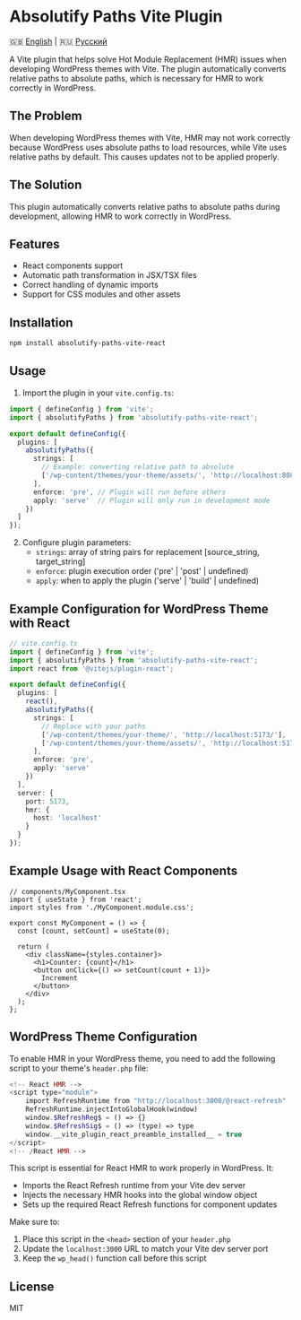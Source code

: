 # Absolutify Paths Vite Plugin

🇬🇧 [English](README.md) | 🇷🇺 [Русский](README.ru.md)

A Vite plugin that helps solve Hot Module Replacement (HMR) issues when developing WordPress themes with Vite. The plugin automatically converts relative paths to absolute paths, which is necessary for HMR to work correctly in WordPress.

## The Problem

When developing WordPress themes with Vite, HMR may not work correctly because WordPress uses absolute paths to load resources, while Vite uses relative paths by default. This causes updates not to be applied properly.

## The Solution

This plugin automatically converts relative paths to absolute paths during development, allowing HMR to work correctly in WordPress.

## Features

- React components support
- Automatic path transformation in JSX/TSX files
- Correct handling of dynamic imports
- Support for CSS modules and other assets

## Installation

```bash
npm install absolutify-paths-vite-react
```

## Usage

1. Import the plugin in your `vite.config.ts`:

```typescript
import { defineConfig } from 'vite';
import { absolutifyPaths } from 'absolutify-paths-vite-react';

export default defineConfig({
  plugins: [
    absolutifyPaths({
      strings: [
        // Example: converting relative path to absolute
        ['/wp-content/themes/your-theme/assets/', 'http://localhost:8080/']
      ],
      enforce: 'pre', // Plugin will run before others
      apply: 'serve'  // Plugin will only run in development mode
    })
  ]
});
```

2. Configure plugin parameters:
   - `strings`: array of string pairs for replacement [source_string, target_string]
   - `enforce`: plugin execution order ('pre' | 'post' | undefined)
   - `apply`: when to apply the plugin ('serve' | 'build' | undefined)

## Example Configuration for WordPress Theme with React

```typescript
// vite.config.ts
import { defineConfig } from 'vite';
import { absolutifyPaths } from 'absolutify-paths-vite-react';
import react from '@vitejs/plugin-react';

export default defineConfig({
  plugins: [
    react(),
    absolutifyPaths({
      strings: [
        // Replace with your paths
        ['/wp-content/themes/your-theme/', 'http://localhost:5173/'],
        ['/wp-content/themes/your-theme/assets/', 'http://localhost:5173/assets/']
      ],
      enforce: 'pre',
      apply: 'serve'
    })
  ],
  server: {
    port: 5173,
    hmr: {
      host: 'localhost'
    }
  }
});
```

## Example Usage with React Components

```tsx
// components/MyComponent.tsx
import { useState } from 'react';
import styles from './MyComponent.module.css';

export const MyComponent = () => {
  const [count, setCount] = useState(0);

  return (
    <div className={styles.container}>
      <h1>Counter: {count}</h1>
      <button onClick={() => setCount(count + 1)}>
        Increment
      </button>
    </div>
  );
};
```

## WordPress Theme Configuration

To enable HMR in your WordPress theme, you need to add the following script to your theme's `header.php` file:

```php
<!-- React HMR -->
<script type="module">
    import RefreshRuntime from "http://localhost:3000/@react-refresh"
    RefreshRuntime.injectIntoGlobalHook(window)
    window.$RefreshReg$ = () => {}
    window.$RefreshSig$ = () => (type) => type
    window.__vite_plugin_react_preamble_installed__ = true
</script>
<!-- /React HMR -->
```

This script is essential for React HMR to work properly in WordPress. It:
- Imports the React Refresh runtime from your Vite dev server
- Injects the necessary HMR hooks into the global window object
- Sets up the required React Refresh functions for component updates

Make sure to:
1. Place this script in the `<head>` section of your `header.php`
2. Update the `localhost:3000` URL to match your Vite dev server port
3. Keep the `wp_head()` function call before this script

## License

MIT 